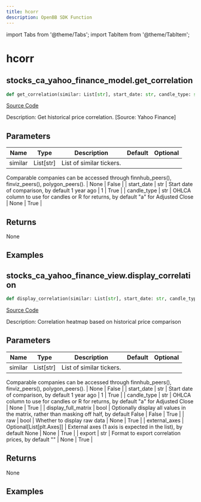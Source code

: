 ```yaml
---
title: hcorr
description: OpenBB SDK Function
---
```


import Tabs from '@theme/Tabs';
import TabItem from '@theme/TabItem';

# hcorr

<Tabs>
<TabItem value="model" label="Model" default>

## stocks_ca_yahoo_finance_model.get_correlation

```python title='openbb_terminal/stocks/comparison_analysis/yahoo_finance_model.py'
def get_correlation(similar: List[str], start_date: str, candle_type: str) -> None:
```
[Source Code](https://github.com/OpenBB-finance/OpenBBTerminal/tree/main/openbb_terminal/stocks/comparison_analysis/yahoo_finance_model.py#L95)

Description: Get historical price correlation. [Source: Yahoo Finance]

## Parameters

| Name | Type | Description | Default | Optional |
| ---- | ---- | ----------- | ------- | -------- |
| similar | List[str] | List of similar tickers.
Comparable companies can be accessed through
finnhub_peers(), finviz_peers(), polygon_peers(). | None | False |
| start_date | str | Start date of comparison, by default 1 year ago | 1 | True |
| candle_type | str | OHLCA column to use for candles or R for returns, by default "a" for Adjusted Close | None | True |

## Returns

None

## Examples



</TabItem>
<TabItem value="view" label="View">

## stocks_ca_yahoo_finance_view.display_correlation

```python title='openbb_terminal/stocks/comparison_analysis/yahoo_finance_view.py'
def display_correlation(similar: List[str], start_date: str, candle_type: str, display_full_matrix: bool, raw: bool, external_axes: Union[List[matplotlib.axes._axes.Axes], NoneType], export: str) -> None:
```
[Source Code](https://github.com/OpenBB-finance/OpenBBTerminal/tree/main/openbb_terminal/stocks/comparison_analysis/yahoo_finance_view.py#L163)

Description: Correlation heatmap based on historical price comparison

## Parameters

| Name | Type | Description | Default | Optional |
| ---- | ---- | ----------- | ------- | -------- |
| similar | List[str] | List of similar tickers.
Comparable companies can be accessed through
finnhub_peers(), finviz_peers(), polygon_peers(). | None | False |
| start_date | str | Start date of comparison, by default 1 year ago | 1 | True |
| candle_type | str | OHLCA column to use for candles or R for returns, by default "a" for Adjusted Close | None | True |
| display_full_matrix | bool | Optionally display all values in the matrix, rather than masking off half, by default False | False | True |
| raw | bool | Whether to display raw data | None | True |
| external_axes | Optional[List[plt.Axes]] | External axes (1 axis is expected in the list), by default None | None | True |
| export | str | Format to export correlation prices, by default "" | None | True |

## Returns

None

## Examples



</TabItem>
</Tabs>
